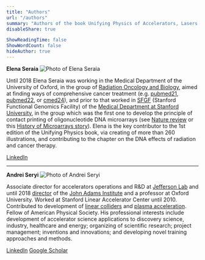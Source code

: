 ```yaml
---
title: "Authors"
url: "/authors"
summary: "Authors of the book Unifying Physics of Accelerators, Lasers and Plasma"
disableShare: true

ShowReadingTime: false
ShowWordCount: false
hideAuthor: true
---
```


**Elena Seraia**
![Photo of Elena Seraia](images/e-seraia-book-color.jpg)

Until 2018 Elena Seraia was working in the Medical Department of the University of Oxford, in the group of [Radiation Oncology and Biology](https://www.oncology.ox.ac.uk/), aimed at finding ways of comprehensive cancer treatment (e.g. [pubmed21](https://pubmed.ncbi.nlm.nih.gov/33509941/), [pubmed22](https://pubmed.ncbi.nlm.nih.gov/34773074/), or [cmed24](https://onlinelibrary.wiley.com/doi/10.1002/cam4.70303)), and prior to that worked in [SFGF](https://med.stanford.edu/sfgf.html) (Stanford Functional Genomics Facility) of the [Medical Department at Stanford University](https://med.stanford.edu/), in the group which was the first one to develop the principle of contact printing of oligonucleotide DNA microarrays (see [Nature review](https://www.nature.com/articles/35015701) or this [History of Microarrays story](https://www.news-medical.net/life-sciences/History-of-Microarrays.aspx#:~:text=The%20microarray%20was%20a%20technical,yeast%20genome%20on%20a%20microarray.)). Elena is the key contributor to the 1st edition of the Unifying Physics book, via creating of more than 260 illustrations, and contributing to the chapter on the DNA effects of radiation and cancer therapy.

[LinkedIn](https://www.linkedin.com/in/elena-seraia/)

---

**Andrei Seryi**
![Photo of Andrei Seryi](images/a-seryi-book-color-997x1024.jpg)


Associate director for accelerators operations and R&D at [Jefferson Lab](https://www.jlab.org/about/leadership/ad-accelerator) and until 2018 [director](https://www.interactions.org/press-release/new-director-john-adams-institute-accelerator-science) of the [John Adams Institute](https://www.adams-institute.ac.uk/new-director-takes-over-john-adams-institute) and a professor at Oxford University. Worked at Stanford Linear Accelerator Center until 2010. Contributed to development of [linear colliders](https://web.ornl.gov/info/news/pulse/archive_issues/pulse_v187_05.htm) and [plasma acceleration](https://www.symmetrymagazine.org/article/october-2009/crashing-the-size-barrier). Fellow of American Physical Society. His professional interests include development of accelerator science applications to discovery science, industry, healthcare and energy; organizing of scientific research; project management; inventions and innovations; and developing novel training approaches and methods.

[LinkedIn](https://www.linkedin.com/in/andrei-seryi/)     [Google Scholar](https://scholar.google.com/citations?user=7x_nM2IAAAAJ&hl=en)